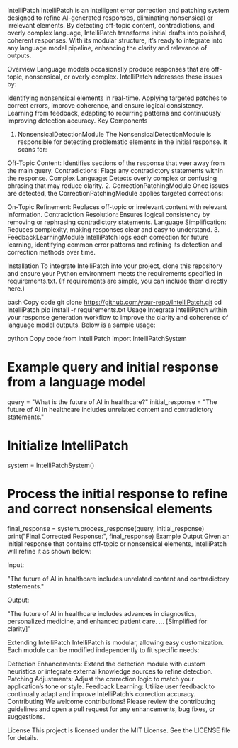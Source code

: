 IntelliPatch
IntelliPatch is an intelligent error correction and patching system designed to refine AI-generated responses, eliminating nonsensical or irrelevant elements. By detecting off-topic content, contradictions, and overly complex language, IntelliPatch transforms initial drafts into polished, coherent responses. With its modular structure, it’s ready to integrate into any language model pipeline, enhancing the clarity and relevance of outputs.

Overview
Language models occasionally produce responses that are off-topic, nonsensical, or overly complex. IntelliPatch addresses these issues by:

Identifying nonsensical elements in real-time.
Applying targeted patches to correct errors, improve coherence, and ensure logical consistency.
Learning from feedback, adapting to recurring patterns and continuously improving detection accuracy.
Key Components
1. NonsensicalDetectionModule
The NonsensicalDetectionModule is responsible for detecting problematic elements in the initial response. It scans for:

Off-Topic Content: Identifies sections of the response that veer away from the main query.
Contradictions: Flags any contradictory statements within the response.
Complex Language: Detects overly complex or confusing phrasing that may reduce clarity.
2. CorrectionPatchingModule
Once issues are detected, the CorrectionPatchingModule applies targeted corrections:

On-Topic Refinement: Replaces off-topic or irrelevant content with relevant information.
Contradiction Resolution: Ensures logical consistency by removing or rephrasing contradictory statements.
Language Simplification: Reduces complexity, making responses clear and easy to understand.
3. FeedbackLearningModule
IntelliPatch logs each correction for future learning, identifying common error patterns and refining its detection and correction methods over time.

Installation
To integrate IntelliPatch into your project, clone this repository and ensure your Python environment meets the requirements specified in requirements.txt. (If requirements are simple, you can include them directly here.)

bash
Copy code
git clone https://github.com/your-repo/IntelliPatch.git
cd IntelliPatch
pip install -r requirements.txt
Usage
Integrate IntelliPatch within your response generation workflow to improve the clarity and coherence of language model outputs. Below is a sample usage:

python
Copy code
from IntelliPatch import IntelliPatchSystem

# Example query and initial response from a language model
query = "What is the future of AI in healthcare?"
initial_response = "The future of AI in healthcare includes unrelated content and contradictory statements."

# Initialize IntelliPatch
system = IntelliPatchSystem()

# Process the initial response to refine and correct nonsensical elements
final_response = system.process_response(query, initial_response)
print("Final Corrected Response:", final_response)
Example Output
Given an initial response that contains off-topic or nonsensical elements, IntelliPatch will refine it as shown below:

Input:

"The future of AI in healthcare includes unrelated content and contradictory statements."

Output:

"The future of AI in healthcare includes advances in diagnostics, personalized medicine, and enhanced patient care. ... [Simplified for clarity]"

Extending IntelliPatch
IntelliPatch is modular, allowing easy customization. Each module can be modified independently to fit specific needs:

Detection Enhancements: Extend the detection module with custom heuristics or integrate external knowledge sources to refine detection.
Patching Adjustments: Adjust the correction logic to match your application’s tone or style.
Feedback Learning: Utilize user feedback to continually adapt and improve IntelliPatch’s correction accuracy.
Contributing
We welcome contributions! Please review the contributing guidelines and open a pull request for any enhancements, bug fixes, or suggestions.

License
This project is licensed under the MIT License. See the LICENSE file for details.
